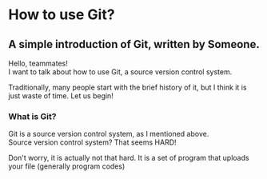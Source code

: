 # How to use Git?
## A simple introduction of Git, written by Someone.

Hello, teammates! <br>
I want to talk about how to use Git, a source version control system.

Traditionally, many people start with the brief history of it, but I think it is just waste of time. Let us begin!

### What is Git?

Git is a source version control system, as I mentioned above. <br>
Source version control system? That seems HARD!

Don't worry, it is actually not that hard. It is a set of program that uploads your file (generally program codes) 
